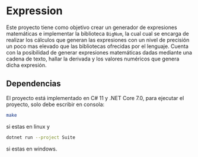 # Expression

Este proyecto tiene como objetivo crear un generador de expresiones matemáticas e implementar la
biblioteca `BigNum`, la cual cual se encarga de realizar los cálculos que generan las expresiones con un nivel de
precisión un poco mas elevado que las bibliotecas ofrecidas por el lenguaje. Cuenta con la posibilidad de generar
expresiones matemáticas dadas mediante una cadena de texto, hallar la derivada y los valores numéricos que
genera dicha expresión.

## Dependencias

El proyecto está implementado en C# 11 y .NET Core 7.0, para ejecutar el proyecto, solo debe escribir en consola:

```bash
make
```

si estas en linux y

```bash
dotnet run --project Suite
```

si estas en windows.